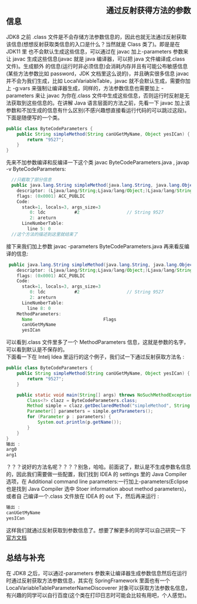 ## 　　　　　　　　　　　　　通过反射获得方法的参数信息

JDK8 之前 .class 文件是不会存储方法参数信息的，因此也就无法通过反射获取该信息(想想反射获取类信息的入口是什么？当然就是 Class 类了)。即是是在 JDK11 里
也不会默认生成这些信息，可以通过在 javac 加上-parameters 参数来让 javac 生成这些信息(javac 就是 java 编译器，可以把 java 文件编译成.class 文件)。生成额外
的信息(运行时非必须信息)会消耗内存并且有可能公布敏感信息(某些方法参数比如 password，JDK 文档里这么说的)，并且确实很多信息 javac 并不会为我们生成，比如
LocalVariableTable，javac 就不会默认生成，需要你加上 -g:vars 来强制让编译器生成，同样的，方法参数信息也需要加上
-parameters 来让 javac 为你在.class 文件中生成这些信息，否则运行时反射是无法获取到这些信息的。在讲解 Java 语言层面的方法之前，先看一下 javac 加上该
参数和不加生成的信息有什么区别(不感兴趣想直接看运行代码的可以跳过这段)。下面是随便写的一个类。

```java
public class ByteCodeParameters {
    public String simpleMethod(String canUGetMyName, Object yesICan) {
        return "9527";
    }
}
```

先来不加参数编译和反编译一下这个类 javac ByteCodeParameters.java , javap -v ByteCodeParameters:

```java
  //只截取了部分信息
  public java.lang.String simpleMethod(java.lang.String, java.lang.Object);
    descriptor: (Ljava/lang/String;Ljava/lang/Object;)Ljava/lang/String;
    flags: (0x0001) ACC_PUBLIC
    Code:
      stack=1, locals=3, args_size=3
         0: ldc           #2                  // String 9527
         2: areturn
      LineNumberTable:
        line 5: 0
  //这个方法的描述到这里就结束了
```

接下来我们加上参数 javac -parameters ByteCodeParameters.java 再来看反编译的信息:

```java
 public java.lang.String simpleMethod(java.lang.String, java.lang.Object);
    descriptor: (Ljava/lang/String;Ljava/lang/Object;)Ljava/lang/String;
    flags: (0x0001) ACC_PUBLIC
    Code:
      stack=1, locals=3, args_size=3
         0: ldc           #2                  // String 9527
         2: areturn
      LineNumberTable:
        line 8: 0
    MethodParameters:
      Name                           Flags
      canUGetMyName
      yesICan
```

可以看到.class 文件里多了一个 MethodParameters 信息，这就是参数的名字，可以看到默认是不保存的。
<br>下面看一下在 Intelj Idea 里运行的这个例子，我们试一下通过反射获取方法名 :

```java
public class ByteCodeParameters {
    public String simpleMethod(String canUGetMyName, Object yesICan) {
        return "9527";
    }

    public static void main(String[] args) throws NoSuchMethodException {
        Class<?> clazz = ByteCodeParameters.class;
        Method simple = clazz.getDeclaredMethod("simpleMethod", String.class, Object.class);
        Parameter[] parameters = simple.getParameters();
        for (Parameter p : parameters) {
            System.out.println(p.getName());
        }
    }
}
输出 :
arg0
arg1
```

？？？说好的方法名呢？？？？别急，哈哈。前面说了，默认是不生成参数名信息的，因此我们需要做一些配置，我们找到 IDEA 的 settings 里的 Java Compiler 选项，在
Additional command line parameters:一行加上-parameters(Eclipse 也是找到 Java Compiler 选中 Stoer information about method parameters)，或者自
己编译一个.class 文件放在 IDEA 的 out 下，然后再来运行 :

```java
输出 :
canUGetMyName
yesICan
```

这样我们就通过反射获取到参数信息了。想要了解更多的同学可以自己研究一下 [官方文档](https://docs.oracle.com/javase/tutorial/reflect/member/methodparameterreflection.html)
<br>

## 总结与补充

在 JDK8 之后，可以通过-parameters 参数来让编译器生成参数信息然后在运行时通过反射获取方法参数信息，其实在 SpringFramework
里面也有一个 LocalVariableTableParameterNameDiscoverer 对象可以获取方法参数名信息，有兴趣的同学可以自行百度(这个类在打印日志时可能会比较有用吧，个人感觉)。
